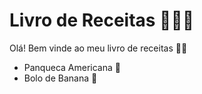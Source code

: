 # Livro de Receitas &#x1F469;&#x1F3FE;&#x200D;&#x1F373;

Olá! Bem vinde ao meu livro de receitas &#x1F44B;&#x1F3FE;

- Panqueca Americana &#x1F95E;
- Bolo de Banana &#x1F34C;